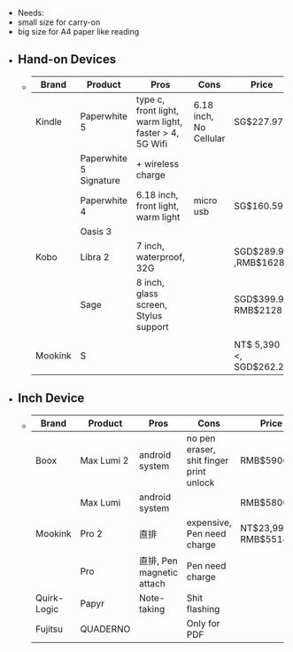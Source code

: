 - Needs:
- small size for carry-on
- big size for A4 paper like reading
- ## Hand-on Devices
	- | Brand   | Product                | Pros                                                         | Cons                       | Price                        |
	  | ------- | ---------------------- | ------------------------------------------------------------ | -------------------------- | ---------------------------- |
	  | Kindle  | Paperwhite 5           | type c, front light, warm light, faster > 4, 5G Wifi | 6.18 inch, No Cellular |      SG$227.97                        |
	  |         | Paperwhite 5 Signature | + wireless charge                                            |                            |                              |
	  |         | Paperwhite 4           | 6.18 inch, front light, warm light                   | micro usb                  | SG$160.59                    |
	  |         | Oasis 3                |                                                              |                            |                              |
	  | Kobo    | Libra 2                | 7 inch, waterproof, 32G                              |                            | SGD\$289.9 ,RMB\$1628    |
	  |         | Sage                   | 8 inch, glass screen, Stylus support                 |                            | SGD\$399.9, RMB\$2128    |
	  |         |                        |                                                              |                            |                              |
	  | Mookink | S                      |                                                              |                            | NT\$ 5,390 <, SGD\$262.23 |
- ## Inch Device
	- | Brand       | Product    | Pros                          | Cons                                        | Price                        |
	  | ----------- | ---------- | ----------------------------- | ------------------------------------------- | ---------------------------- |
	  | Boox        | Max Lumi 2 | android system                | no pen eraser, shit finger print unlock | RMB\$5900                    |
	  |             | Max Lumi   | android system                |                                             | RMB\$5800                    |
	  | Mookink     | Pro 2      | 直排                          | expensive, Pen need charge              | NT\$23,999, RMB\$5514.27 |
	  |             | Pro        | 直排, Pen magnetic attach | Pen need charge                             |                              |
	  | Quirk-Logic | Papyr      | Note-taking                   | Shit flashing                               |                              |
	  | Fujitsu     | QUADERNO   |                               | Only for PDF                                |                              |